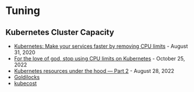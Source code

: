 # Tuning

## Kubernetes Cluster Capacity

* [Kubernetes: Make your services faster by removing CPU limits](https://erickhun.com/posts/kubernetes-faster-services-no-cpu-limits/) - August 31, 2020
* [For the love of god, stop using CPU limits on Kubernetes](https://home.robusta.dev/blog/stop-using-cpu-limits) - October 25, 2022
* [Kubernetes resources under the hood — Part 2](https://medium.com/directeam/kubernetes-resources-under-the-hood-part-2-6eeb50197c44) - August 28, 2022
* [Goldilocks](https://www.fairwinds.com/goldilocks)
* [kubecost](https://www.kubecost.com/)

